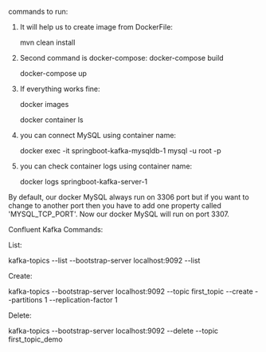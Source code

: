 commands to run:
1. It will help us to create image from DockerFile:
    
    mvn clean install

2. Second command is docker-compose:
    docker-compose build

    docker-compose up
3. If everything works fine:
   
   docker images

   docker container ls
4. you can connect MySQL using container name:
   
    docker exec -it springboot-kafka-mysqldb-1 mysql -u root -p
5. you can check container logs using container name:
   
    docker logs springboot-kafka-server-1

By default, our docker MySQL always run on 3306 port but if you want to change to another port then you have to add one property called 'MYSQL_TCP_PORT'. Now our docker MySQL will run on port 3307.

Confluent Kafka Commands:

List:

   kafka-topics --list --bootstrap-server localhost:9092 --list

Create:
   
   kafka-topics --bootstrap-server localhost:9092 --topic first_topic --create --partitions 1 --replication-factor 1

Delete:
   
   kafka-topics --bootstrap-server localhost:9092 --delete --topic first_topic_demo
